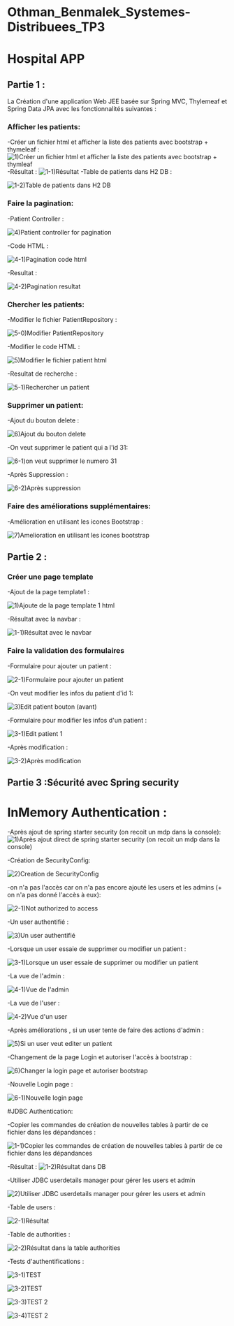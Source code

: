 # Othman_Benmalek_Systemes-Distribuees_TP3
# Hospital APP 

## Partie 1 :
La Création d'une application Web JEE basée sur Spring MVC, Thylemeaf et Spring Data JPA avec les fonctionnalités suivantes :

### Afficher les patients:
   -Créer un fichier html et afficher la liste des patients avec bootstrap + thymeleaf :
![1)Créer un fichier html et afficher la liste des patients avec bootstrap + thymleaf](https://github.com/OTHMAN-BENMALEK/Othman_Benmalek_Systemes-Distribues_TP3/assets/159661363/c95ebabf-3425-4f7a-b1f7-5a2bcdb1cb25)
   -Résultat :
![1-1)Résultat ](https://github.com/OTHMAN-BENMALEK/Othman_Benmalek_Systemes-Distribues_TP3/assets/159661363/a73e382e-3a72-4241-849f-134bd3b3ddf5)
   -Table de patients dans H2 DB :
   
![1-2)Table de patients dans H2 DB](https://github.com/OTHMAN-BENMALEK/Othman_Benmalek_Systemes-Distribues_TP3/assets/159661363/7853119f-9d64-4722-a366-437fa29ba48b)

### Faire la pagination:
   -Patient Controller : 
   
![4)Patient controller for pagination ](https://github.com/OTHMAN-BENMALEK/Othman_Benmalek_Systemes-Distribues_TP3/assets/159661363/7f389708-97c8-4478-a163-d7c78faa4c6c)

   -Code HTML :

![4-1)Pagination code html ](https://github.com/OTHMAN-BENMALEK/Othman_Benmalek_Systemes-Distribues_TP3/assets/159661363/f19b43f1-001c-4fd9-a3d8-104081dda12e)

   -Resultat :
   
![4-2)Pagination resultat](https://github.com/OTHMAN-BENMALEK/Othman_Benmalek_Systemes-Distribues_TP3/assets/159661363/5aac1365-31be-4013-aff4-8dea8624e224)

### Chercher les patients:
   -Modifier le fichier PatientRepository :
   
![5-0)Modifier PatientRepository ](https://github.com/OTHMAN-BENMALEK/Othman_Benmalek_Systemes-Distribues_TP3/assets/159661363/ed3330d8-f8bb-4dda-a335-786d26cf83c3)

   -Modifier le code HTML :
   
![5)Modifier le fichier patient html](https://github.com/OTHMAN-BENMALEK/Othman_Benmalek_Systemes-Distribues_TP3/assets/159661363/882de00d-70f9-49c4-8db6-76827a16cee5)

   -Resultat de recherche :

   ![5-1)Rechercher un patient](https://github.com/OTHMAN-BENMALEK/Othman_Benmalek_Systemes-Distribues_TP3/assets/159661363/cb010d6a-f7ee-403b-a761-0d9a81c179cb)


### Supprimer un patient:

   -Ajout du bouton delete :
   
![6)Ajout du bouton delete](https://github.com/OTHMAN-BENMALEK/Othman_Benmalek_Systemes-Distribues_TP3/assets/159661363/e101073f-e65d-450f-bfff-fb9004dfdfa2)

   -On veut supprimer le patient qui a l'id 31:

![6-1)on veut supprimer le numero 31](https://github.com/OTHMAN-BENMALEK/Othman_Benmalek_Systemes-Distribues_TP3/assets/159661363/142217d4-fbce-423f-921f-addd02e9639a)

   -Après Suppression :
   
![6-2)Après suppression](https://github.com/OTHMAN-BENMALEK/Othman_Benmalek_Systemes-Distribues_TP3/assets/159661363/d70ab101-5940-4395-8044-414552fbe6ce)

### Faire des améliorations supplémentaires:
   -Amélioration en utilisant les icones Bootstrap :

![7)Amelioration en utilisant les icones bootstrap ](https://github.com/OTHMAN-BENMALEK/Othman_Benmalek_Systemes-Distribues_TP3/assets/159661363/c542cd33-d31e-4eee-8031-0dd03084227d)



## Partie 2 :

### Créer une page template
  -Ajout de la page template1 :
  
![1)Ajoute de la page template 1 html](https://github.com/OTHMAN-BENMALEK/Othman_Benmalek_Systemes-Distribues_TP3/assets/159661363/83d43391-17f1-4325-b50b-ca4f404f6252)

  -Résultat avec la navbar :
  
![1-1)Résultat avec le navbar](https://github.com/OTHMAN-BENMALEK/Othman_Benmalek_Systemes-Distribues_TP3/assets/159661363/f9d88fa3-c69b-4953-ab2b-576604da33b3)

  
### Faire la validation des formulaires

  -Formulaire pour ajouter un patient :
  
![2-1)Formulaire pour ajouter un patient](https://github.com/OTHMAN-BENMALEK/Othman_Benmalek_Systemes-Distribues_TP3/assets/159661363/ed9a34c9-6080-4cdf-8085-ad917fb67705)


  -On veut modifier les infos du patient d'id 1:
  
![3)Edit patient bouton (avant)](https://github.com/OTHMAN-BENMALEK/Othman_Benmalek_Systemes-Distribues_TP3/assets/159661363/589bf743-85ed-4624-972e-d66331cad51b)


  -Formulaire pour modifier les infos d'un patient :

  ![3-1)Edit patient 1 ](https://github.com/OTHMAN-BENMALEK/Othman_Benmalek_Systemes-Distribues_TP3/assets/159661363/ea081a88-7baf-472f-92ae-6d3698fb3550)

  -Après modification :

  ![3-2)Après modification ](https://github.com/OTHMAN-BENMALEK/Othman_Benmalek_Systemes-Distribues_TP3/assets/159661363/77314845-b15c-4031-9d30-ed2d353038c6)




## Partie 3 :Sécurité avec Spring security 
   # InMemory Authentication :

   -Après ajout de spring starter security (on recoit un mdp dans la console):
![1)Après ajout direct de spring starter security (on recoit un mdp dans la console)](https://github.com/OTHMAN-BENMALEK/Othman_Benmalek_Systemes-Distribues_TP3/assets/159661363/74c45f90-e563-46d6-a9bb-c938c8870074)


   -Création de SecurityConfig:

![2)Creation de SecurityConfig](https://github.com/OTHMAN-BENMALEK/Othman_Benmalek_Systemes-Distribues_TP3/assets/159661363/0e281ce7-1a5e-4785-9cac-f611c861994a)

   -on n'a pas l'accès car on n'a pas encore ajouté les users et les admins (+ on n'a pas donné l'accès à eux): 

![2-1)Not authorized to access ](https://github.com/OTHMAN-BENMALEK/Othman_Benmalek_Systemes-Distribues_TP3/assets/159661363/72ac7610-7f23-4a5d-a67b-58f155db77ac)

   -Un user authentifié :

![3)Un user authentifié ](https://github.com/OTHMAN-BENMALEK/Othman_Benmalek_Systemes-Distribues_TP3/assets/159661363/521af64e-ac6a-45f3-aba3-840742d070a5)

   -Lorsque un user essaie de supprimer ou modifier un patient :

![3-1)Lorsque un user essaie de supprimer ou modifier un patient](https://github.com/OTHMAN-BENMALEK/Othman_Benmalek_Systemes-Distribues_TP3/assets/159661363/7bce9f39-9467-488b-9797-4870ddd27a18)

   -La vue de l'admin :

![4-1)Vue de l'admin ](https://github.com/OTHMAN-BENMALEK/Othman_Benmalek_Systemes-Distribues_TP3/assets/159661363/ba9f5987-b662-4d4c-9526-c8851078d16f)

   -La vue de l'user :

![4-2)Vue d'un user](https://github.com/OTHMAN-BENMALEK/Othman_Benmalek_Systemes-Distribues_TP3/assets/159661363/2330a8a0-57bb-4d4c-a8bf-aac07b3fb75b)

   -Après améliorations , si un user tente de faire des actions d'admin :

![5)Si un user veut editer un patient ](https://github.com/OTHMAN-BENMALEK/Othman_Benmalek_Systemes-Distribues_TP3/assets/159661363/d7a32709-023e-46a5-b9fa-87513f0731e5)

   -Changement de la page Login et autoriser l'accès à bootstrap :

![6)Changer la login page et autoriser bootstrap ](https://github.com/OTHMAN-BENMALEK/Othman_Benmalek_Systemes-Distribues_TP3/assets/159661363/48334797-6031-4560-8802-26cfb7cdd057)

   -Nouvelle Login page :

![6-1)Nouvelle login page ](https://github.com/OTHMAN-BENMALEK/Othman_Benmalek_Systemes-Distribues_TP3/assets/159661363/3cf488b8-ecac-43df-a455-a3d583ae0ec9)

   #JDBC Authentication:

   
   -Copier les commandes de création de nouvelles tables à partir de ce fichier dans les dépandances :
   
![1-1)Copier les commandes de création de nouvelles tables à partir de ce fichier dans les dépandances](https://github.com/OTHMAN-BENMALEK/Othman_Benmalek_Systemes-Distribues_TP3/assets/159661363/26eb076e-69dd-4663-a0bf-089322eff59e)

   -Résultat :
![1-2)Résultat dans DB](https://github.com/OTHMAN-BENMALEK/Othman_Benmalek_Systemes-Distribues_TP3/assets/159661363/a90cba2f-347d-4baf-ae23-028e789acf73)


 -Utiliser JDBC userdetails manager pour gérer les users et admin 
 
![2)Utiliser JDBC userdetails manager pour gérer les users et admin](https://github.com/OTHMAN-BENMALEK/Othman_Benmalek_Systemes-Distribues_TP3/assets/159661363/9506e7ba-1180-4df3-8b55-ced54285d72b)

 -Table de users  :

 ![2-1)Résultat ](https://github.com/OTHMAN-BENMALEK/Othman_Benmalek_Systemes-Distribues_TP3/assets/159661363/a856975e-5b4e-4150-b102-6140b0f668f7)

-Table de authorities :

![2-2)Résultat dans la table authorities](https://github.com/OTHMAN-BENMALEK/Othman_Benmalek_Systemes-Distribues_TP3/assets/159661363/1ee0e3c9-abd2-4dc3-a827-6ead42158e17)

-Tests d'authentifications :

![3-1)TEST](https://github.com/OTHMAN-BENMALEK/Othman_Benmalek_Systemes-Distribues_TP3/assets/159661363/54c899b6-5a82-44a7-8a51-bb9e9a96d95c)

![3-2)TEST ](https://github.com/OTHMAN-BENMALEK/Othman_Benmalek_Systemes-Distribues_TP3/assets/159661363/1908a5ac-1b29-4cca-83be-e082049efa73)

![3-3)TEST 2](https://github.com/OTHMAN-BENMALEK/Othman_Benmalek_Systemes-Distribues_TP3/assets/159661363/715d39b3-467e-4b88-8fcc-0e60d779737b)

![3-4)TEST 2](https://github.com/OTHMAN-BENMALEK/Othman_Benmalek_Systemes-Distribues_TP3/assets/159661363/fede04d3-6481-4906-a272-fe7d25cf9fb9)

 
